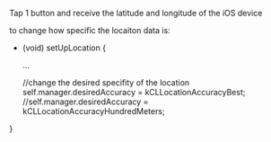 Tap 1 button and receive the latitude and longitude of the iOS device

to change how specific the locaiton data is:

- (void) setUpLocation {

  ...
  
  //change the desired specifity of the location
  self.manager.desiredAccuracy = kCLLocationAccuracyBest;
  //self.manager.desiredAccuracy = kCLLocationAccuracyHundredMeters;

}
